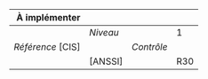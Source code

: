 
|           À implémenter    |    |    |    |
|----------------:|:---|---:|:---|
|                 |*Niveau*|| 1 |
|*Référence* [CIS]|  |*Contrôle*|  |
|                 |[ANSSI] || R30 |

